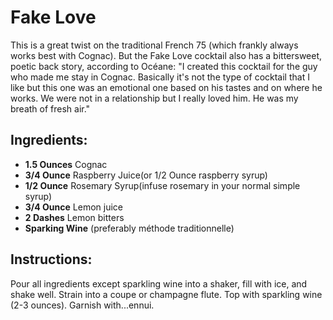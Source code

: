 # Fake Love

This is a great twist on the traditional French 75 (which frankly always works best with Cognac). But the Fake Love cocktail also has a bittersweet, poetic back story, according to Océane: "I created this cocktail for the guy who made me stay in Cognac. Basically it's not the type of cocktail that I like but this one was an emotional one based on his tastes and on where he works. We were not in a relationship but I really loved him. He was my breath of fresh air."

## Ingredients:
- **1.5 Ounces** Cognac
- **3/4 Ounce** Raspberry Juice(or 1/2 Ounce raspberry syrup)
- **1/2 Ounce** Rosemary Syrup(infuse rosemary in your normal simple syrup)
- **3/4 Ounce** Lemon juice
- **2 Dashes** Lemon bitters
- **Sparking Wine** (preferably méthode traditionnelle)

## Instructions:
Pour all ingredients except sparkling wine into a shaker, fill with ice, and shake well. Strain into a coupe or champagne flute. Top with sparkling wine (2-3 ounces). Garnish with...ennui.
